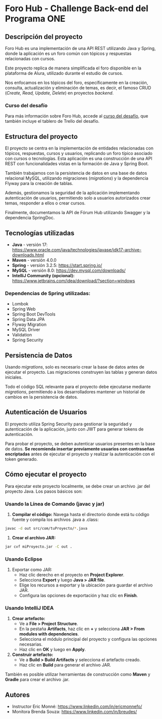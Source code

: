 # Foro Hub - Challenge Back-end del Programa ONE

## Descripción del proyecto

Foro Hub es una implementación de una API REST utilizando Java y Spring, donde la aplicación es un foro común con tópicos y respuestas relacionadas con cursos.

Este proyecto replica de manera simplificada el foro disponible en la plataforma de Alura, utilizado durante el estudio de cursos.

Nos enfocamos en los tópicos del foro, específicamente en la creación, consulta, actualización y eliminación de temas, es decir, el famoso CRUD (*Create, Read, Update, Delete*) en proyectos *backend*.

### Curso del desafío

Para más información sobre Foro Hub, accede al [curso del desafío](https://app.aluracursos.com/course/spring-framework-challenge-foro-hub), que también incluye el tablero de Trello del desafío.

## Estructura del proyecto

El proyecto se centra en la implementación de entidades relacionadas con tópicos, respuestas, cursos y usuarios, replicando un foro típico asociado con cursos o tecnologías. Esta aplicación es una construcción de una API REST con funcionalidades vistas en la formación de Java y Spring Boot.

También trabajamos con la persistencia de datos en una base de datos relacional MySQL, utilizando migraciones (*migrations*) y la dependencia Flyway para la creación de tablas.

Además, gestionamos la seguridad de la aplicación implementando autenticación de usuarios, permitiendo solo a usuarios autorizados crear temas, responder a ellos o crear cursos.

Finalmente, documentamos la API de Fórum Hub utilizando Swagger y la dependencia SpringDoc.

## Tecnologías utilizadas

- **Java** - versión 17: https://www.oracle.com/java/technologies/javase/jdk17-archive-downloads.html
- **Maven** - versión 4.0.0
- **Spring** - versión 3.2.5: https://start.spring.io/
- **MySQL** - versión 8.0: https://dev.mysql.com/downloads/
- **IntelliJ Community (opcional):** https://www.jetbrains.com/idea/download/?section=windows

### Dependencias de Spring utilizadas:

- Lombok
- Spring Web
- Spring Boot DevTools
- Spring Data JPA
- Flyway Migration
- MySQL Driver
- Validation
- Spring Security

## Persistencia de Datos

Usando *migrations*, solo es necesario crear la base de datos antes de ejecutar el proyecto. Las migraciones construyen las tablas y generan datos iniciales.

Todo el código SQL relevante para el proyecto debe ejecutarse mediante *migrations*, permitiendo a los desarrolladores mantener un historial de cambios en la persistencia de datos.

## Autenticación de Usuarios

El proyecto utiliza Spring Security para gestionar la seguridad y autenticación de la aplicación, junto con JWT para generar tokens de autenticación.

Para probar el proyecto, se deben autenticar usuarios presentes en la base de datos. **Se recomienda insertar previamente usuarios con contraseñas encriptadas** antes de ejecutar el proyecto y realizar la autenticación con el token generado.

## Cómo ejecutar el proyecto

Para ejecutar este proyecto localmente, se debe crear un archivo .jar del proyecto Java. Los pasos básicos son:

### **Usando la Línea de Comando (javac y jar)**

1. **Compilar el código:** Navega hasta el directorio donde está tu código fuente y compila los archivos .java a .class:

```bash
javac -d out src/com/tuProyecto/*.java
```

1. **Crear el archivo JAR:**

```bash
jar cvf miProyecto.jar -C out .
```

### **Usando Eclipse**

1. Exportar como JAR:
   - Haz clic derecho en el proyecto en **Project Explorer**.
   - Selecciona **Export** y luego **Java > JAR file**.
   - Elige los recursos a exportar y la ubicación para guardar el archivo JAR.
   - Configura las opciones de exportación y haz clic en **Finish**.

### **Usando IntelliJ IDEA**

1. **Crear artefacto:**
   - Ve a **File > Project Structure**.
   - En la pestaña **Artifacts**, haz clic en **+** y selecciona **JAR > From modules with dependencies**.
   - Selecciona el módulo principal del proyecto y configura las opciones necesarias.
   - Haz clic en **OK** y luego en **Apply**.
2. **Construir artefacto:**
   - Ve a **Build > Build Artifacts** y selecciona el artefacto creado.
   - Haz clic en **Build** para generar el archivo JAR.

También es posible utilizar herramientas de construcción como **Maven** y **Gradle** para crear el archivo .jar.

## Autores

- Instructor Eric Monné: https://www.linkedin.com/in/ericmonnefo/
- Monitora Brenda Souza: https://www.linkedin.com/in/breudes/
